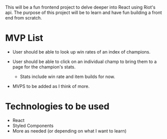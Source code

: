 This will be a fun frontend project to delve deeper into React using Riot's api. The purpose of this project will be to learn and have fun building a front end from scratch. 

# MVP List

- User should be able to look up win rates of an index of champions.

- User should be able to click on an individual champ to bring them to a page for the champion's stats.
    - Stats include win rate and item builds for now.

- MVPS to be added as I think of more.

# Technologies to be used

  - React
  - Styled Components
  - More as needed (or depending on what I want to learn)
